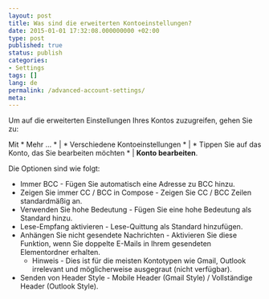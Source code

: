```yaml
---
layout: post
title: Was sind die erweiterten Kontoeinstellungen?
date: 2015-01-01 17:32:08.000000000 +02:00
type: post
published: true
status: publish
categories:
- Settings
tags: []
lang: de
permalink: /advanced-account-settings/
meta:
---
```


Um auf die erweiterten Einstellungen Ihres Kontos zuzugreifen, gehen Sie zu:

Mit * Mehr ... * \| * Verschiedene Kontoeinstellungen * \| * Tippen Sie auf das Konto, das Sie bearbeiten möchten * \| **Konto bearbeiten**.

Die Optionen sind wie folgt:

* Immer BCC - Fügen Sie automatisch eine Adresse zu BCC hinzu.
* Zeigen Sie immer CC / BCC in Compose - Zeigen Sie CC / BCC Zeilen standardmäßig an. 
* Verwenden Sie hohe Bedeutung - Fügen Sie eine hohe Bedeutung als Standard hinzu.
* Lese-Empfang aktivieren - Lese-Quittung als Standard hinzufügen.
* Anhängen Sie nicht gesendete Nachrichten - Aktivieren Sie diese Funktion, wenn Sie doppelte E-Mails in Ihrem gesendeten Elementordner erhalten.
    * Hinweis - Dies ist für die meisten Kontotypen wie Gmail, Outlook irrelevant und möglicherweise ausgegraut (nicht verfügbar).
* Senden von Header Style - Mobile Header (Gmail Style) / Vollständige Header (Outlook Style).
